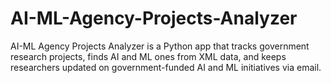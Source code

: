 # AI-ML-Agency-Projects-Analyzer
AI-ML Agency Projects Analyzer is a Python app that tracks government research projects, finds AI and ML ones from XML data, and keeps researchers updated on government-funded AI and ML initiatives via email.
